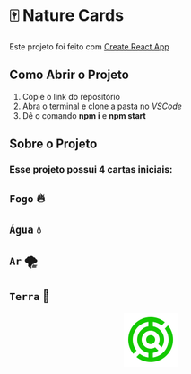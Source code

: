 # 🀄 Nature Cards

Este projeto foi feito com [Create React App](https://react.dev/learn)

## Como Abrir o Projeto

<ol>
<li>Copie o link do repositório</li>
<li>Abra o terminal e clone a pasta no <i>VSCode</i></li>
<li>Dê o comando <b>npm i</b> e <b>npm start</b></li>
</ol>

## Sobre o Projeto

### Esse projeto possui 4 cartas iniciais:

## `Fogo` 🔥
## `Água` 💧
## `Ar` 🌪
## `Terra` 🌄

<div align="center">
<img alt="logo" src="./logo.png">
</div>
